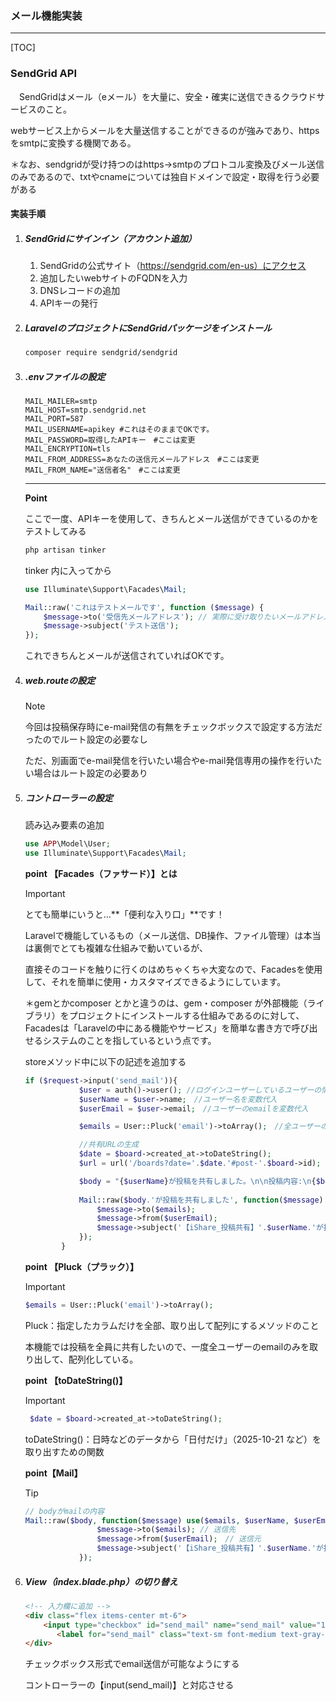 ### メール機能実装

------

[TOC]

### SendGrid API

　SendGridはメール（eメール）を大量に、安全・確実に送信できるクラウドサービスのこと。

webサービス上からメールを大量送信することができるのが強みであり、httpsをsmtpに変換する機関である。

＊なお、sendgridが受け持つのはhttps→smtpのプロトコル変換及びメール送信のみであるので、txtやcnameについては独自ドメインで設定・取得を行う必要がある



#### 実装手順

1. ##### SendGridにサインイン（アカウント追加）

   1. SendGridの公式サイト（https://sendgrid.com/en-us）にアクセス
   2. 追加したいwebサイトのFQDNを入力
   3. DNSレコードの追加
   4. APIキーの発行

2. ##### LaravelのプロジェクトにSendGridパッケージをインストール

   ```bash
   composer require sendgrid/sendgrid
   ```

3. ##### .envファイルの設定

   ```.env
   MAIL_MAILER=smtp
   MAIL_HOST=smtp.sendgrid.net
   MAIL_PORT=587
   MAIL_USERNAME=apikey #これはそのままでOKです。
   MAIL_PASSWORD=取得したAPIキー　#ここは変更
   MAIL_ENCRYPTION=tls
   MAIL_FROM_ADDRESS=あなたの送信元メールアドレス　#ここは変更
   MAIL_FROM_NAME="送信者名"　#ここは変更
   ```

   ------

   **Point**

   ここで一度、APIキーを使用して、きちんとメール送信ができているのかをテストしてみる

   ```bash
   php artisan tinker 
   ```

   tinker 内に入ってから

   ```php
   use Illuminate\Support\Facades\Mail;
   
   Mail::raw('これはテストメールです', function ($message) {
       $message->to('受信先メールアドレス'); // 実際に受け取りたいメールアドレス
       $message->subject('テスト送信');
   });
   ```

   これできちんとメールが送信されていればOKです。

4. ##### web.routeの設定

   > [!NOTE]
   >
   > 今回は投稿保存時にe-mail発信の有無をチェックボックスで設定する方法だったのでルート設定の必要なし
   >
   > ただ、別画面でe-mail発信を行いたい場合やe-mail発信専用の操作を行いたい場合はルート設定の必要あり

5. ##### コントローラーの設定

   読み込み要素の追加

   ```php
   use APP\Model\User;
   use Illuminate\Support\Facades\Mail;
   ```

   **point  【Facades（ファサード）】とは**

   > [!IMPORTANT]
   >
   > とても簡単にいうと...**「便利な入り口」**です！
   >
   > Laravelで機能しているもの（メール送信、DB操作、ファイル管理）は本当は裏側でとても複雑な仕組みで動いているが、
   >
   > 直接そのコードを触りに行くのはめちゃくちゃ大変なので、Facadesを使用して、それを簡単に使用・カスタマイズできるようにしています。
   >
   > 
   >
   > ＊gemとかcomposer とかと違うのは、gem・composer が外部機能（ライブラリ）をプロジェクトにインストールする仕組みであるのに対して、Facadesは「Laravelの中にある機能やサービス」を簡単な書き方で呼び出せるシステムのことを指しているという点です。

   

   storeメソッド中に以下の記述を追加する

   ```php
   if ($request->input('send_mail')){
               $user = auth()->user(); //ログインユーザーしているユーザーの情報を変数代入
               $userName = $user->name;　//ユーザー名を変数代入
               $userEmail = $user->email;　//ユーザーのemailを変数代入
   
               $emails = User::Pluck('email')->toArray();　//全ユーザーのemailの配列化
   
               //共有URLの生成
               $date = $board->created_at->toDateString();
               $url = url('/boards?date='.$date.'#post-'.$board->id);
   
               $body = "{$userName}が投稿を共有しました。\n\n投稿内容:\n{$board->description}\n\n投稿へのリンク:\n{$url}";
               
               Mail::raw($body.'が投稿を共有しました', function($message) use($emails, $userName, $userEmail, $body){
                   $message->to($emails);
                   $message->from($userEmail);
                   $message->subject('【iShare_投稿共有】'.$userName.'が投稿を共有しました');
               });
           }
   ```

   **point  【Pluck（プラック）】**

   > [!IMPORTANT]
   >
   > ```php
   > $emails = User::Pluck('email')->toArray();
   > ```
   >
   > Pluck：指定したカラムだけを全部、取り出して配列にするメソッドのこと
   >
   > 本機能では投稿を全員に共有したいので、一度全ユーザーのemailのみを取り出して、配列化している。

   **point  【toDateString()】**

   > [!IMPORTANT]
   >
   > ```php
   >  $date = $board->created_at->toDateString();
   > ```
   >
   > toDateString()：日時などのデータから「日付だけ」（2025-10-21 など）を取り出すための関数

   **point【Mail】**

   > [!TIP]
   >
   > ```php
   > // bodyがmailの内容
   > Mail::raw($body, function($message) use($emails, $userName, $userEmail, $body){
   >                 $message->to($emails); // 送信先
   >                 $message->from($userEmail);　// 送信元
   >                 $message->subject('【iShare_投稿共有】'.$userName.'が投稿を共有しました');　//件名
   >             });
   > ```

6. ##### View（index.blade.php）の切り替え

   ```html
   <!-- 入力欄に追加 -->
   <div class="flex items-center mt-6">
       <input type="checkbox" id="send_mail" name="send_mail" value="1" class="mr-2">
          <label for="send_mail" class="text-sm font-medium text-gray-700">投稿時にメール送信する</label>
   </div>
   ```

   チェックボックス形式でemail送信が可能なようにする

   コントローラーの【input(send_mail)】と対応させる
